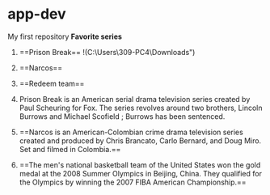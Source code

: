 # app-dev
 My first repository
	**Favorite series**
1. ==Prison Break== !(C:\Users\309-PC4\Downloads")


2. ==Narcos==


3. ==Redeem team==

1. Prison Break is an American serial drama television series created by Paul Scheuring for Fox. The series revolves around two brothers, Lincoln Burrows and Michael Scofield ; Burrows has been sentenced.

2. ==Narcos is an American-Colombian crime drama television series created and produced by Chris Brancato, Carlo Bernard, and Doug Miro. Set and filmed in Colombia.==

3. ==The men's national basketball team of the United States won the gold medal at the 2008 Summer Olympics in Beijing, China. They qualified for the Olympics by winning the 2007 FIBA American Championship.==

